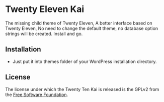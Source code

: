 Twenty Eleven Kai
=================

The missing child theme of Twenty Eleven, A better interface based on Twenty Eleven, No need to change the default theme, no database option strings will be created. Install and go.


Installation
------------

 * Just put it into themes folder of your WordPress installation directory.


License
-------

The license under which the Twenty Ten Kai is released is the GPLv2 from the [Free Software Foundation][fsf].

[fsf]: http://www.fsf.org